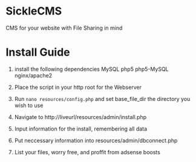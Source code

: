 SickleCMS
=========

CMS for your website with File Sharing in mind


Install Guide
=============
1) install the following dependencies
     MySQL
     php5
     php5-MySQL
     nginx/apache2

2) Place the script in your http root for the Webserver
3) Run `nano resources/config.php` and set base_file_dir
   the directory you wish to use
4) Navigate to http://liveurl/resources/admin/install.php
5) Input information for the install, remembering all data
6) Put neccessary information into resources/admin/dbconnect.php
7) List your files, worry free, and proffit from adsense boosts
